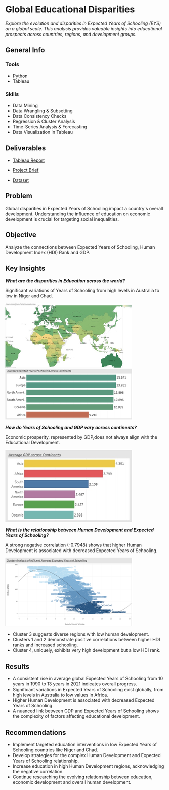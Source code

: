 # Global Educational Disparities

*Explore the evolution and disparities in Expected Years of Schooling (EYS) on a global scale. 
This analysis provides valuable insights into educational prospects across countries, regions, and development groups.*  

## General Info

### Tools
- Python
- Tableau 

### Skills 
- Data Mining
- Data Wrangling & Subsetting
- Data Consistency Checks
- Regression & Cluster Analysis
- Time-Series Analysis & Forecasting
- Data Visualization in Tableau

## Deliverables

- [Tableau Report](https://public.tableau.com/shared/QNNJ7XKZW?:display_count=n&:origin=viz_share_link)

- [Project Brief](https://drive.google.com/file/d/1-HY_F6zfRMm09vgA6tjcT6VL8RwTUZeq/view?usp=share_link)

- [Dataset](https://www.kaggle.com/datasets/iamsouravbanerjee/years-of-schooling-worldwide)

## Problem

Global disparities in Expected Years of Schooling impact a country's overall development. Understanding the influence of education on economic development is crucial for targeting social inequalities.

## Objective

Analyze the connections between Expected Years of Schooling, Human Development Index (HDI) Rank and GDP.


## Key Insights

**_What are the disparities in Education across the world?_**

Significant variations of Years of Schooling from high levels in Australia to low in Niger and Chad.

<img src="https://github.com/LiliiaVerbenko/Global-Educational-Disparities-Analysis/blob/main/Global%20Educational%20Dynamics%20Analysis/03%20Visualizations/Global%20Education%201.jpg" width="400">

<img src="https://github.com/LiliiaVerbenko/Global-Educational-Disparities-Analysis/blob/main/Global%20Educational%20Dynamics%20Analysis/03%20Visualizations/Global%20Education%202.png" width="400">


**_How do Years of Schooling and GDP vary across continents?_**

Economic prosperity, represented by GDP,does not always align with the Educational Development.

<img src="https://github.com/LiliiaVerbenko/Global-Educational-Disparities-Analysis/blob/main/Global%20Educational%20Dynamics%20Analysis/03%20Visualizations/Global%20Education%203.jpg" width="400">


**_What is the relationship between Human Development and Expected Years of Schooling?_**

A strong negative correlation (-0.7948) shows that higher Human Development is associated with decreased Expected Years of Schooling. 

<img src="https://github.com/LiliiaVerbenko/Global-Educational-Disparities-Analysis/blob/main/Global%20Educational%20Dynamics%20Analysis/03%20Visualizations/%20Global%20Education%204.png" width="400">

- Cluster 3 suggests diverse regions with low human development. 
- Clusters 1 and 2 demonstrate positive correlations between higher HDI ranks and increased schooling. 
- Cluster 4, uniquely, exhibits very high development but a low HDI rank.

## Results

- A consistent rise in average global Expected Years of Schooling from 10 years in 1990  to 13 years in 2021 indicates overall progress. 
- Significant variations in Expected Years of Schooling exist globally, from high levels in Australia to low values in Africa. 
- Higher Human Development is associated with decreased Expected Years of Schooling.
- A nuanced link between GDP and Expected Years of Schooling shows the complexity of factors affecting educational development.

## Recommendations

- Implement targeted education interventions in low Expected Years of Schooling countries like Niger and Chad. 
- Develop strategies for the complex Human Development and Expected Years of Schooling relationship. 
- Increase education in high Human Development regions, acknowledging the negative correlation. 
- Continue researching the evolving relationship between education, economic development and overall human development.

